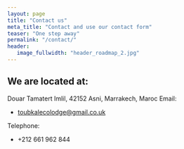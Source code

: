 ```yaml
---
layout: page
title: "Contact us"
meta_title: "Contact and use our contact form"
teaser: "One step away"
permalink: "/contact/"
header:
   image_fullwidth: "header_roadmap_2.jpg"
---
```

## We are located at:

Douar Tamatert
Imlil, 42152 Asni, Marrakech, Maroc
Email:
* toubkalecolodge@gmail.co.uk


Telephone:
* +212 661 962 844  
